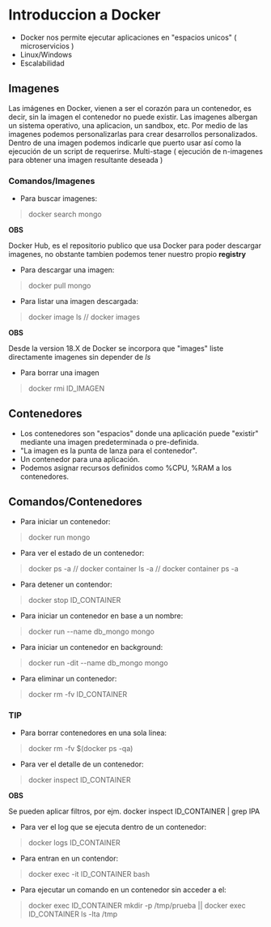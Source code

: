 # Introduccion a Docker

* Docker nos permite ejecutar aplicaciones en "espacios unicos" ( microservicios )
* Linux/Windows
* Escalabilidad 

## Imagenes 

Las imágenes en Docker, vienen a ser el corazón para un contenedor, es decir, sin la imagen el contenedor no puede existir.
Las imagenes albergan un sistema operativo, una aplicacion, un sandbox, etc. 
Por medio de las imagenes podemos personalizarlas para crear desarrollos personalizados. 
Dentro de una imagen podemos indicarle que puerto usar así como la ejecución de un script de requerirse.
Multi-stage ( ejecución de n-imagenes para obtener una imagen resultante deseada ) 

### Comandos/Imagenes 

* Para buscar imagenes: 
> docker search mongo 

**OBS**

Docker Hub, es el repositorio publico que usa Docker para poder descargar imagenes, no obstante tambien podemos tener nuestro propio **registry**

* Para descargar una imagen:
> docker pull mongo 

* Para listar una imagen descargada: 
> docker image ls // docker images

**OBS**

Desde la version 18.X de Docker se incorpora que "images" liste directamente imagenes sin depender de *ls* 

* Para borrar una imagen
> docker rmi ID_IMAGEN

## Contenedores

* Los contenedores son "espacios" donde una aplicación puede "existir" mediante una imagen predeterminada o pre-definida.
* "La imagen es  la punta de lanza para el contenedor".
* Un contenedor para una aplicación.
* Podemos asignar recursos definidos como %CPU, %RAM a los contenedores. 

## Comandos/Contenedores

* Para iniciar un contenedor:
> docker run mongo 

* Para ver el estado de un contenedor: 
> docker ps -a  // docker container ls -a // docker container ps -a 

* Para detener un contendor:
> docker stop ID_CONTAINER

* Para iniciar un contenedor en base a un nombre:
> docker run --name db_mongo mongo

* Para iniciar un contenedor en background:
> docker run -dit --name db_mongo mongo

* Para eliminar un contenedor:
> docker rm -fv ID_CONTAINER

### TIP

* Para borrar contenedores en una sola linea:
>  docker rm -fv $(docker ps -qa) 

* Para ver el detalle de un contenedor:
> docker inspect ID_CONTAINER 

**OBS**

Se pueden aplicar filtros, por ejm. docker inspect ID_CONTAINER | grep IPA 

* Para ver el log que se ejecuta dentro de un contenedor: 
> docker logs ID_CONTAINER 

* Para entran en un contendor:
> docker exec -it ID_CONTAINER bash 

* Para ejecutar un comando en un contenedor sin acceder a el:
> docker exec ID_CONTAINER mkdir -p /tmp/prueba  ||  docker exec ID_CONTAINER ls -lta /tmp 
